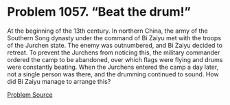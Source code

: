 # Problem 1057. “Beat the drum!”

At the beginning of the 13th century. In northern China, the army of the Southern Song dynasty under the command of Bi Zaiyu met with the troops of the Jurchen state. The enemy was outnumbered, and Bi Zaiyu decided to retreat. To prevent the Jurchens from noticing this, the military commander ordered the camp to be abandoned, over which flags were flying and drums were constantly beating. When the Jurchens entered the camp a day later, not a single person was there, and the drumming continued to sound. How did Bi Zaiyu manage to arrange this?

[Problem Source](https://www.trizland.ru/tasks/5503/)